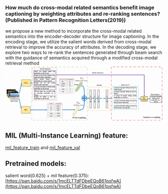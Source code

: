 ### How much do cross-modal related semantics benefit image captioning by weighting attributes and re-ranking sentences? (Published in Pattern Recognition Letters(2019))
we propose a new method to incorporate the cross-modal related semantics into the encoder-decoder structure
for image captioning. In the encoding stage, we utilize the salient words derived from cross-modal
retrieval to improve the accuracy of attributes. In the decoding stage, we explore two ways to re-rank
the sentences generated through beam search with the guidance of semantics acquired through a
modified cross-modal retrieval method<br>
![](https://github.com/CrazyMoonXD/PR-Letter/blob/master/overall_structure.png)<br>
## MIL (Multi-Instance Learning) feature: 
[mil_feature_train](https://pan.baidu.com/s/1xozAjaZsWOBAvLHyO7EKpg) and [mil_feature_val](https://pan.baidu.com/s/1-hnTSEFn0_ejgJRiNFZkRg)<br>
## Pretrained models:<br>
salient word(0.625) + mil feature(0.375): [https://pan.baidu.com/s/1mcELTTdFDbeEQoB61psfwA](https://pan.baidu.com/s/1mcELTTdFDbeEQoB61psfwA)
